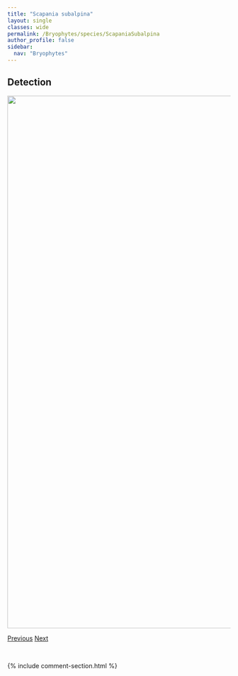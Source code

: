 ```yaml
---
title: "Scapania subalpina"
layout: single
classes: wide
permalink: /Bryophytes/species/ScapaniaSubalpina
author_profile: false
sidebar:
  nav: "Bryophytes"
---
```


<h2>Detection</h2>

<a href="https://drive.google.com/uc?export=view&id=1T1azuAhAOZhagdlI9ewqUa8fVmoGZ3YQ">
<img src="https://drive.google.com/uc?export=view&id=1T1azuAhAOZhagdlI9ewqUa8fVmoGZ3YQ" height = "1200" width = "800">
</a>


<a href="/DevelopmentWebsite/Bryophytes/species/ScapaniaPaludosa" class="pagination--pager" title="Scapania paludosa">Previous</a> <a href="/DevelopmentWebsite/Bryophytes/species/ScapaniaUmbrosa" class="pagination--pager" title="Scapania umbrosa">Next</a>

<p>&nbsp;</p>

{% include comment-section.html %}
